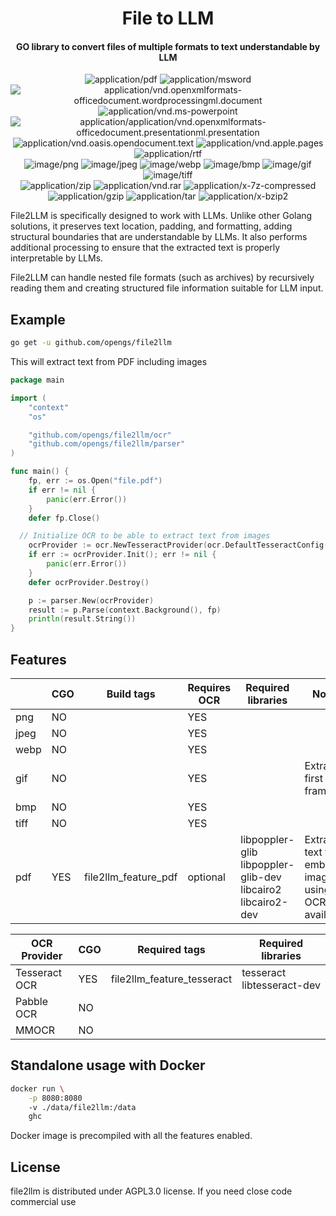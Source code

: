 <h1 align="center">
  File to LLM
</h1>
<h4 align="center">GO library to convert files of multiple formats to text understandable by LLM</h4>

<p align="center">
  <img alt="application/pdf" src="https://img.shields.io/badge/PDF-lightgray?style=for-the-badge">
  <img alt="application/msword" src="https://img.shields.io/badge/DOC-gray?style=for-the-badge">
  <img alt="application/vnd.openxmlformats-officedocument.wordprocessingml.document" src="https://img.shields.io/badge/DOCX-gray?style=for-the-badge">
  <img alt="application/vnd.ms-powerpoint" src="https://img.shields.io/badge/PPT-gray?style=for-the-badge">
  <img alt="application/application/vnd.openxmlformats-officedocument.presentationml.presentation" src="https://img.shields.io/badge/PPTX-gray?style=for-the-badge">
  <img alt="application/vnd.oasis.opendocument.text" src="https://img.shields.io/badge/ODT-gray?style=for-the-badge">
  <img alt="application/vnd.apple.pages" src="https://img.shields.io/badge/PAGES-gray?style=for-the-badge">
  <img alt="application/rtf" src="https://img.shields.io/badge/RTF-gray?style=for-the-badge">
  <br>
  <img alt="image/png" src="https://img.shields.io/badge/PNG-lightgray?style=for-the-badge">
  <img alt="image/jpeg" src="https://img.shields.io/badge/JPEG-lightgray?style=for-the-badge">
  <img alt="image/webp" src="https://img.shields.io/badge/WEBP-lightgray?style=for-the-badge">
  <img alt="image/bmp" src="https://img.shields.io/badge/BMP-lightgray?style=for-the-badge">
  <img alt="image/gif" src="https://img.shields.io/badge/GIF-lightgray?style=for-the-badge">
  <img alt="image/tiff" src="https://img.shields.io/badge/TIFF-lightgray?style=for-the-badge">
  <br>
  <img alt="application/zip" src="https://img.shields.io/badge/ZIP-gray?style=for-the-badge">
  <img alt="application/vnd.rar" src="https://img.shields.io/badge/RAR-gray?style=for-the-badge">
  <img alt="application/x-7z-compressed" src="https://img.shields.io/badge/7Z-gray?style=for-the-badge">
  <img alt="application/gzip" src="https://img.shields.io/badge/GZ-gray?style=for-the-badge">
  <img alt="application/tar" src="https://img.shields.io/badge/TAR-gray?style=for-the-badge">
  <img alt="application/x-bzip2" src="https://img.shields.io/badge/BZ2-gray?style=for-the-badge">
</p>

File2LLM is specifically designed to work with LLMs. Unlike other Golang solutions, it preserves text location, padding, and formatting, adding structural boundaries that are understandable by LLMs. It also performs additional processing to ensure that the extracted text is properly interpretable by LLMs.

File2LLM can handle nested file formats (such as archives) by recursively reading them and creating structured file information suitable for LLM input.

## Example

```bash
go get -u github.com/opengs/file2llm
```

This will extract text from PDF including images

```go
package main

import (
	"context"
	"os"

	"github.com/opengs/file2llm/ocr"
	"github.com/opengs/file2llm/parser"
)

func main() {
	fp, err := os.Open("file.pdf")
	if err != nil {
		panic(err.Error())
	}
	defer fp.Close()

  // Initialize OCR to be able to extract text from images
	ocrProvider := ocr.NewTesseractProvider(ocr.DefaultTesseractConfig())
	if err := ocrProvider.Init(); err != nil {
		panic(err.Error())
	}
	defer ocrProvider.Destroy()

	p := parser.New(ocrProvider)
	result := p.Parse(context.Background(), fp)
	println(result.String())
}
```

## Features

|      | CGO | Build tags           | Requires OCR | Required libraries                                          | Notes                                                    |
| ---- | --- | -------------------- | ------------ | ----------------------------------------------------------- | -------------------------------------------------------- |
| png  | NO  |                      | YES          |                                                             |                                                          |
| jpeg | NO  |                      | YES          |                                                             |                                                          |
| webp | NO  |                      | YES          |                                                             |                                                          |
| gif  | NO  |                      | YES          |                                                             | Extracts first frame                                     |
| bmp  | NO  |                      | YES          |                                                             |                                                          |
| tiff | NO  |                      | YES          |                                                             |                                                          |
| pdf  | YES | file2llm_feature_pdf | optional     | libpoppler-glib libpoppler-glib-dev libcairo2 libcairo2-dev | Extracts text from embeded images using OCR if available |

| OCR Provider  | CGO | Required tags              | Required libraries         |
| ------------- | --- | -------------------------- | -------------------------- |
| Tesseract OCR | YES | file2llm_feature_tesseract | tesseract libtesseract-dev |
| Pabble OCR    | NO  |                            |                            |
| MMOCR         | NO  |                            |                            |

## Standalone usage with Docker

```bash
docker run \
    -p 8080:8080
    -v ./data/file2llm:/data
    ghc
```

Docker image is precompiled with all the features enabled.

## License
file2llm is distributed under AGPL3.0 license. If you need close code commercial use


